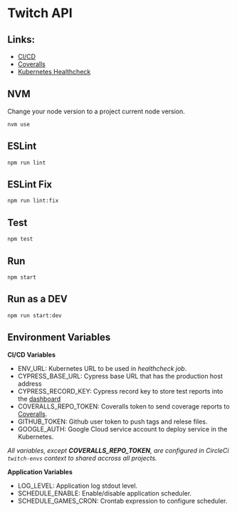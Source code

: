 Twitch API
=====================

## Links:
- [CI/CD](https://circleci.com/gh/fabiohbarbosa/twitch-api)
- [Coveralls](https://coveralls.io/github/fabiohbarbosa/twitch-api?branch=master)
- [Kubernetes Healthcheck](http://35.244.227.171/api/healthcheck)

## NVM
Change your node version to a project current node version.

`nvm use`

## ESLint
`npm run lint`

## ESLint Fix
`npm run lint:fix`

## Test
`npm test`

## Run
`npm start`

## Run as a DEV
`npm run start:dev`

## Environment Variables

**CI/CD Variables**

- ENV_URL: Kubernetes URL to be used in *healthcheck job*.
- CYPRESS_BASE_URL: Cypress base URL that has the production host address
- CYPRESS_RECORD_KEY: Cypress record key to store test reports into the [dashboard](https://dashboard.cypress.io/#/projects/3zzwmr/)
- COVERALLS_REPO_TOKEN: Coveralls token to send coverage reports to [Coveralls](https://coveralls.io).
- GITHUB_TOKEN: Github user token to push tags and relese files.
- GOOGLE_AUTH: Google Cloud service account to deploy service in the Kubernetes.

*All variables, except **COVERALLS_REPO_TOKEN**, are configured in CircleCi `twitch-envs` context to shared accross all projects.*

**Application Variables**

- LOG_LEVEL: Application log stdout level.
- SCHEDULE_ENABLE: Enable/disable application scheduler.
- SCHEDULE_GAMES_CRON: Crontab expression to configure scheduler.
